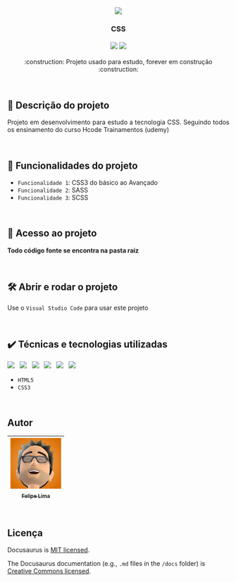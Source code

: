 <p align="center"> <img src="https://cdn.jsdelivr.net/gh/devicons/devicon@latest/icons/css3/css3-original.svg" width="160px" align="center" > </p>

<h3 align="center"> 
    CSS
    <BR>
    <BR>
    <img src="https://img.shields.io/badge/STATUS-EM%20DESENVOLVIMENTO-1572b6">
    <img src="https://img.shields.io/badge/PROJECT%20VERSION-1.0.0-33a9dc">
    <BR>
</h3>

<p align="center"> 
    :construction:  Projeto usado para estudo, forever em construção  :construction:
</p>
<BR>

## 📃 Descrição do projeto

<p align="justify">
 Projeto em desenvolvimento para estudo a tecnologia CSS. Seguindo todos os ensinamento do curso Hcode Trainamentos (udemy)
</p>

<p align="center">

</p>


<BR>


## :hammer: Funcionalidades do projeto

- `Funcionalidade 1`: CSS3 do básico ao Avançado
- `Funcionalidade 2`: SASS
- `Funcionalidade 3`: SCSS

<BR>

## 📁 Acesso ao projeto

**Todo código fonte se encontra na pasta raiz**

<BR>

## 🛠️ Abrir e rodar o projeto

Use o ``Visual Studio Code``  para usar este projeto


<BR>

## ✔️ Técnicas e tecnologias utilizadas
<p align="justify">
<img width="90" src="https://cdn.jsdelivr.net/gh/devicons/devicon@latest/icons/html5/html5-original.svg">
&nbsp;&nbsp;<img width="90"  src="https://cdn.jsdelivr.net/gh/devicons/devicon@latest/icons/css3/css3-original.svg">
&nbsp;&nbsp;<img width="90"  src="https://cdn.jsdelivr.net/gh/devicons/devicon@latest/icons/javascript/javascript-original.svg">
&nbsp;&nbsp;<img width="90" src="https://cdn.jsdelivr.net/gh/devicons/devicon/icons/git/git-original.svg">
&nbsp;&nbsp;<img width="90" src="https://cdn.jsdelivr.net/gh/devicons/devicon/icons/vscode/vscode-original.svg">
&nbsp;&nbsp;<img width="90" src="https://cdn.jsdelivr.net/gh/devicons/devicon@latest/icons/chrome/chrome-original.svg">
</p>

- ``HTML5``
- ``CSS3``

<BR>

## Autor

| [<img src="https://github.com/felip3fl/felip3fl/blob/main/Material/Nick/nick1.jpg?raw=true" width=115><br><sub>Felipe Lima</sub>](https://github.com/felip3fl) | 
| :---: 
  
<BR>

## Licença

Docusaurus is [MIT licensed](./LICENSE).

The Docusaurus documentation (e.g., `.md` files in the `/docs` folder) is [Creative Commons licensed](./LICENSE-docs).
